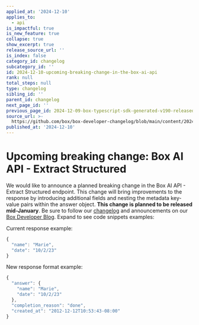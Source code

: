 ```yaml
---
applied_at: '2024-12-10'
applies_to:
  - api
is_impactful: true
is_new_feature: true
collapse: true
show_excerpt: true
release_source_url: ''
is_index: false
category_id: changelog
subcategory_id: ''
id: 2024-12-10-upcoming-breaking-change-in-the-box-ai-api
rank: null
total_steps: null
type: changelog
sibling_id: ''
parent_id: changelog
next_page_id: ''
previous_page_id: 2024-12-09-box-typescript-sdk-generated-v190-released
source_url: >-
  https://github.com/box/box-developer-changelog/blob/main/content/2024/12-10-upcoming-breaking-change-in-the-box-ai-api.md
published_at: '2024-12-10'
---
```

# Upcoming breaking change: Box AI API - Extract Structured

We would like to announce a planned breaking change in the Box AI API - Extract Structured endpoint. This change will bring improvements to the response by introducing additional fields and nesting the metadata key-value pairs within the answer object. **This change is planned to be released mid-January**. Be sure to follow our [changelog][1] and announcements on our [Box Developer Blog][2]. Expand to see code snippets examples:

<!-- more -->

Current response example:

```js
{
  "name": "Marie",
  "date": "10/2/23"
}
```

New response format example:

```js
{
  "answer": {
    "name": "Marie",
    "date": "10/2/23"
  },
  "completion_reason": "done",
  "created_at": "2012-12-12T10:53:43-08:00"
}
```

[1]: https://developer.box.com/changelog/
[2]: https://medium.com/box-developer-blog
